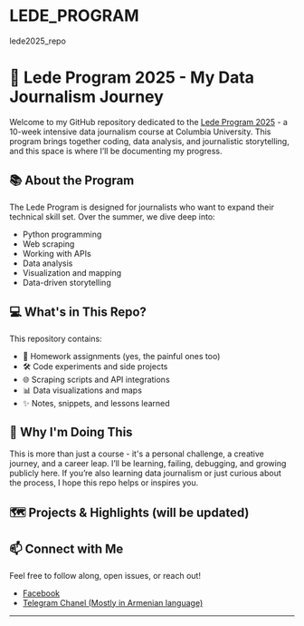 # LEDE_PROGRAM
lede2025_repo

# 🗽 Lede Program 2025 - My Data Journalism Journey

Welcome to my GitHub repository dedicated to the [Lede Program 2025](https://ledeprogram.com/) - a 10-week intensive data journalism course at Columbia University. This program brings together coding, data analysis, and journalistic storytelling, and this space is where I’ll be documenting my progress.

## 📚 About the Program
The Lede Program is designed for journalists who want to expand their technical skill set. Over the summer, we dive deep into:
- Python programming
- Web scraping
- Working with APIs
- Data analysis
- Visualization and mapping
- Data-driven storytelling

## 💻 What's in This Repo?
This repository contains:
- 🧠 Homework assignments (yes, the painful ones too)
- 🛠️ Code experiments and side projects
- 🌐 Scraping scripts and API integrations
- 📊 Data visualizations and maps
- ✨ Notes, snippets, and lessons learned

## 🧭 Why I'm Doing This
This is more than just a course - it's a personal challenge, a creative journey, and a career leap. I’ll be learning, failing, debugging, and growing publicly here. If you’re also learning data journalism or just curious about the process, I hope this repo helps or inspires you.

## 🗺️ Projects & Highlights (will be updated)


## 📫 Connect with Me
Feel free to follow along, open issues, or reach out!

- [Facebook](https://www.facebook.com/kate.mamyan) 
- [Telegram Chanel (Mostly in Armenian language)](https://t.me/datajourno)

---



